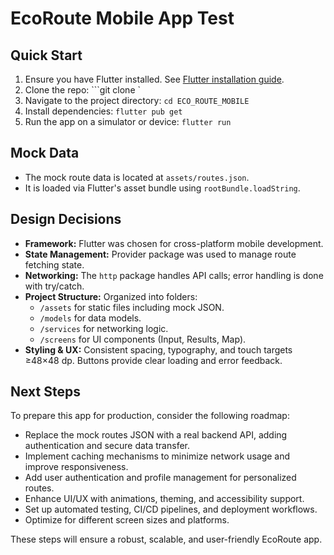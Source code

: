 # EcoRoute Mobile App Test

## Quick Start

1. Ensure you have Flutter installed. See [Flutter installation guide](https://docs.flutter.dev/get-started/install).
2. Clone the repo: ```git clone <your-repo-url>`
3. Navigate to the project directory: `cd ECO_ROUTE_MOBILE`
4. Install dependencies: `flutter pub get`
5. Run the app on a simulator or device: `flutter run`

## Mock Data

- The mock route data is located at `assets/routes.json`.
- It is loaded via Flutter's asset bundle using `rootBundle.loadString`.

## Design Decisions

- **Framework:** Flutter was chosen for cross-platform mobile development.
- **State Management:** Provider package was used to manage route fetching state.
- **Networking:** The `http` package handles API calls; error handling is done with try/catch.
- **Project Structure:** Organized into folders:
  - `/assets` for static files including mock JSON.
  - `/models` for data models.
  - `/services` for networking logic.
  - `/screens` for UI components (Input, Results, Map).
- **Styling & UX:** Consistent spacing, typography, and touch targets ≥48×48 dp. Buttons provide clear loading and error feedback.

## Next Steps

To prepare this app for production, consider the following roadmap:

- Replace the mock routes JSON with a real backend API, adding authentication and secure data transfer.
- Implement caching mechanisms to minimize network usage and improve responsiveness.
- Add user authentication and profile management for personalized routes.
- Enhance UI/UX with animations, theming, and accessibility support.
- Set up automated testing, CI/CD pipelines, and deployment workflows.
- Optimize for different screen sizes and platforms.

These steps will ensure a robust, scalable, and user-friendly EcoRoute app.
